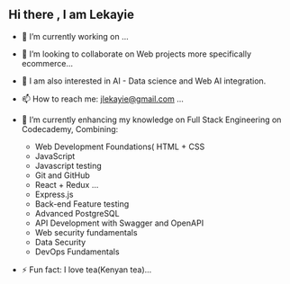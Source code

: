 ## Hi there , I am Lekayie

- 🔭 I’m currently working on ...
- 👯 I’m looking to collaborate on Web projects more specifically ecommerce...
- 🔭 I am also interested in AI - Data science and Web AI integration.
- 📫 How to reach me: jlekayie@gmail.com ...
- 🌱 I’m currently enhancing my knowledge on Full Stack Engineering on Codecademy, Combining:
  - Web Development Foundations( HTML + CSS 
  - JavaScript
  - Javascript testing
  - Git and GitHub
  - React + Redux ...
  - Express.js
  - Back-end Feature testing
  - Advanced PostgreSQL
  - API Development with Swagger and OpenAPI
  - Web security fundamentals
  - Data Security
  - DevOps Fundamentals

- ⚡ Fun fact: I love tea(Kenyan tea)...
<!--
**lekayie/lekayie** is a ✨ _special_ ✨ repository because its `README.md` (this file) appears on your GitHub profile.

Here are some ideas to get you started:

- 🔭 I’m currently working on ...
- 🌱 I’m currently learning ...
- 👯 I’m looking to collaborate on ...
- 🤔 I’m looking for help with ...
- 💬 Ask me about ...
- 📫 How to reach me: jlekayie@gmail.com ...
- 😄 Pronouns: ...
- ⚡ Fun fact: ...
-->
